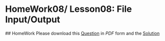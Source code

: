 # HomeWork08/ Lesson08: File Input/Output

## HomeWork
Please download this [Question]() in *PDF* form and the [Solution]() 
